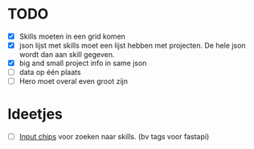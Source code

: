 # TODO

- [x] Skills moeten in een grid komen
- [x] json lijst met skills moet een lijst hebben met projecten. De hele json wordt dan aan skill gegeven.
- [x] big and small project info in same json
- [ ] data op één plaats
- [ ] Hero moet overal even groot zijn

# Ideetjes

- [ ] [Input chips](https://www.skeleton.dev/components/input-chips) voor zoeken naar skills. (bv tags voor fastapi)